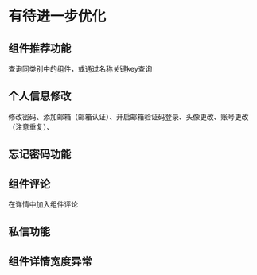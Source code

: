 # 有待进一步优化

## 组件推荐功能
查询同类别中的组件，或通过名称关键key查询

## 个人信息修改
修改密码、添加邮箱（邮箱认证）、开启邮箱验证码登录、头像更改、账号更改（注意重复）、

## 忘记密码功能

## 组件评论
在详情中加入组件评论

## 私信功能

## 组件详情宽度异常